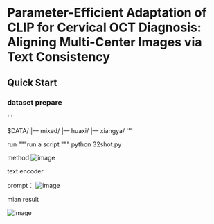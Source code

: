 # Parameter-Efficient Adaptation of CLIP for Cervical OCT Diagnosis: Aligning Multi-Center Images via Text Consistency

## Quick Start

### dataset prepare

'''

$DATA/
|–– mixed/
|–– huaxi/
|–– xiangya/
'''

run
"""run a script """
python 32shot.py

method
![image](https://github.com/user-attachments/assets/4d89936f-b93b-4317-a099-4a0d1b85b61f)


text encoder

prompt：
![image](https://github.com/user-attachments/assets/9d869c94-b3ef-41f3-8f75-3a8af6d74511)


mian result

![image](https://github.com/user-attachments/assets/2c497714-f92f-4b9f-aa11-0e53849d32d8)

